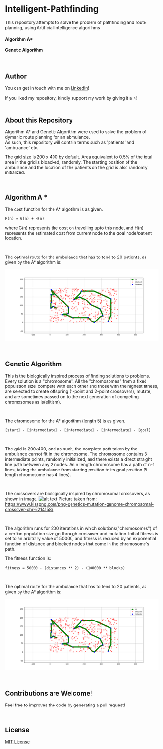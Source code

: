 # Intelligent-Pathfinding
This repository attempts to solve the problem of pathfinding and route planning, using Artificial Intelligence algorithms

#### Algorithm A* 
#### Genetic Algorithm
<br>

## Author
You can get in touch with me on <a class="btn-linkedin" href="https://www.linkedin.com/in/ibrahim-zfr/">LinkedIn</a>!

If you liked my repository, kindly support my work by giving it a ⭐! <br>
<br>

## About this Repository

Algorithm A* and Genetic Algorithm were used to solve the problem of dymanic route planning for an abmulance. <br>
As such, this repository will contain terms such as 'patients' and 'ambulance' etc. <br>


The grid size is 200 x 400 by default. Area equivalent to 0.5% of the total area in the grid is bloacked, randomly. 
The starting position of the ambulance and the location of the patients on the grid is also randomly initialized. 

<br>

## Algorithm A * 
The cost function for the A* algotihm is as given. 
``` 
F(n) = G(n) + H(n) 
```
where G(n) represents the cost on travelling upto this node, and
H(n) represents the estimated cost from current node to the goal node/patient location.

<br>

The optimal route for the ambulance that has to tend to 20 patients, as given by the A* algorithm is:

![alt text](https://github.com/ibrahimzafar/Intelligent-Pathfinding/blob/master/A_star_output.png "Algorithm A* ") 

<br>


## Genetic Algorithm 
This is the biologically inspired process of finding solutions to problems. Every solution is a "chromosome". All the "chromosomes" from a fixed population size, compete with each other and those with the highest fitness, are selected to create offspring (1-point and 2-point crossovers), mutate, and are sometimes passed on to the next generation of competing chromosomes as is(elitism). 

<br>

The chromosome for the A* algorithm (length 5) is as given. 
``` 
[start] - [intermediate] - [intermediate] - [intermediate] - [goal]
```
<br>

The grid is 200x400, and as such, the complete path taken by the ambulance cannot fit in the chromosome. 
The chromosome contains 3 intermediate points, randomly initialized, and there exists a direct straight line path between any 2 nodes. 
An n length chromosome has a path of n-1 lines, taking the ambulance from starting position to its goal position (5 length chromosome has 4 lines). 

<br>

The crossovers are biologically inspired by chromosomal crossovers, as shown in image. 
![alt text](https://banner2.kisspng.com/20180808/xrl/kisspng-genetics-mutation-genome-chromosomal-crossover-chr-how-do-you-map-a-genome-facts-yourgenome-org-5b6a92c3109fa1.0640223915337110430681.jpg "Chromosomal Crossover") 
Picture taken from: https://www.kisspng.com/png-genetics-mutation-genome-chromosomal-crossover-chr-6214158/

<br>

The algorithm runs for 200 iterations in which solutions("chromosomes") of a certian population size go through crossover and mutation. 
Initial fitness is set to an arbitrary value of 50000, and fitness is reduced by an exponential function of distance and blocked nodes that come in the chromosome's path. 

The fitness function is:
```
fitness = 50000 - (distances ** 2) - (100000 ** blocks)
```
<br>

The optimal route for the ambulance that has to tend to 20 patients, as given by the A* algorithm is:

![alt text](https://github.com/ibrahimzafar/Intelligent-Pathfinding/blob/master/A_star_output.png "Algorithm A* ") 

<br>


## Contributions are Welcome!
Feel free to improves the code by generating a pull request!<br>

<br>


## License
[MIT License](https://github.com/ibrahimzafar/Intelligent-Pathfinding/blob/master/LICENSE)



